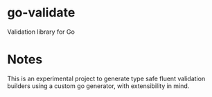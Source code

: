 # go-validate
Validation library for Go

# Notes

This is an experimental project to generate type safe fluent validation builders using a custom go generator, with extensibility in mind.